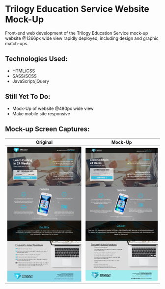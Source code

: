 # Trilogy Education Service Website Mock-Up

Front-end web development of the Trilogy Education Service mock-up website @1366px wide view rapidly deployed, including design and graphic match-ups.

## Technologies Used:
* HTML/CSS
* SASS/SCSS
* JavaScript/jQuery

## Still Yet To Do:
* Mock-Up of website @480px wide view
* Make mobile site responsive

## Mock-up Screen Captures:
| Original                                              | Mock-Up                                           |
| :---------------------------------------------------: | :-----------------------------------------------: |
| ![Original](Assets/images/originalCap.jpg "Original") | ![Mock-Up](Assets/images/windowCap.png "Mock-Up") |

